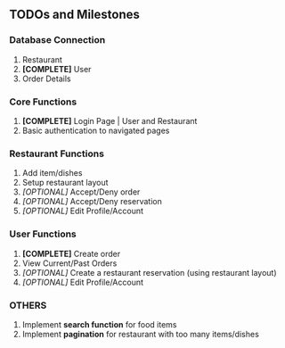 ## TODOs and Milestones

### Database Connection
1. Restaurant
2. **[COMPLETE]** User
3. Order Details

### Core Functions
1. **[COMPLETE]** Login Page | User and Restaurant
2. Basic authentication to navigated pages

### Restaurant Functions
1. Add item/dishes
2. Setup restaurant layout
3. *[OPTIONAL]* Accept/Deny order
4. *[OPTIONAL]* Accept/Deny reservation
5. *[OPTIONAL]* Edit Profile/Account

### User Functions
1. **[COMPLETE]** Create order
2. View Current/Past Orders
3. *[OPTIONAL]* Create a restaurant reservation (using restaurant layout)
4. *[OPTIONAL]* Edit Profile/Account

### OTHERS
1. Implement **search function** for food items
2. Implement **pagination** for restaurant with too many items/dishes